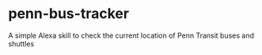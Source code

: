 # penn-bus-tracker
A simple Alexa skill to check the current location of Penn Transit buses and shuttles
